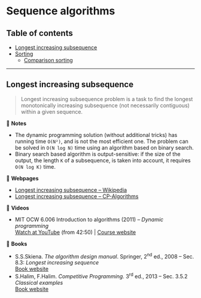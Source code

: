 # Sequence algorithms

## Table of contents

* [Longest increasing subsequence](#longest-increasing-subsequence)
* [Sorting](#sorting)
	* [Comparison sorting](#comparison-sorting)

---

## Longest increasing subsequence

> Longest increasing subsequence problem is a task to find the longest monotonically increasing subsequence (not necessarily contiguous) within a given sequence.

:memo: **Notes**

* The dynamic programming solution (without additional tricks) has running time `O(N²)`, and is not the most efficient one. The problem can be solved in `O(N log N)` time using an algorithm based on binary search.
* Binary search based algorithm is output-sensitive: if the size of the output, the length `K` of a subsequence, is taken into account, it requires `O(N log K)` time.

:link: **Webpages**

* [Longest increasing subsequence &ndash; Wikipedia](https://en.wikipedia.org/wiki/Longest_increasing_subsequence)
* [Longest increasing subsequence &ndash; CP-Algorithms](https://cp-algorithms.com/sequences/longest_increasing_subsequence.html)

:movie_camera: **Videos**

* MIT OCW 6.006 Introduction to algorithms (2011) &ndash; *Dynamic programming*\
[Watch at YouTube](https://www.youtube.com/watch?v=1ivFSH0ijOM&t=2570) (from 42:50) | [Course website](https://ocw.mit.edu/courses/electrical-engineering-and-computer-science/6-006-introduction-to-algorithms-fall-2011/index.htm)

:book: **Books**

* S.S.Skiena. *The algorithm design manual*. Springer, 2<sup>nd</sup> ed., 2008 &ndash; Sec. 8.3: *Longest increasing sequence*\
[Book website](http://www.algorist.com/)
* S.Halim, F.Halim. *Competitive Programming.* 3<sup>rd</sup> ed., 2013 &ndash; Sec. 3.5.2 *Classical examples*\
[Book website](https://cpbook.net/)


<!--### Counting the number of longest increasing subsequences->

## Sorting

### Comparison sorting

:page_facing_up: **Papers**

* J.L.Bentley, M.D.McIlroy. *Engineering a sort function.* Software: Practice and Experience **23**, [1249](https://dx.doi.org/10.1002/spe.4380231105) (1993)\
[Full text](https://cs.fit.edu/~pkc/classes/writing/samples/bentley93engineering.pdf)

